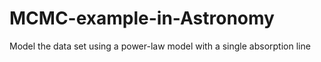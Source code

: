 # MCMC-example-in-Astronomy
Model the data set using a power-law model with a single absorption line
